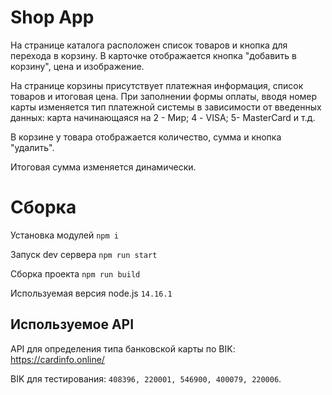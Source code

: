 # Shop App

На странице каталога расположен список товаров и кнопка для перехода в корзину.
В карточке отображается кнопка "добавить в корзину", цена и изображение.

На странице корзины присутствует платежная информация, список товаров и итоговая цена.
При заполнении формы оплаты, вводя номер карты изменяется тип платежной
системы в зависимости от введенных данных: карта начинающаяся на 2 - Мир; 4 -
VISA; 5- MasterCard и т.д.

В корзине у товара отображается количество, сумма и кнопка "удалить".

Итоговая сумма изменяется динамически.

# Сборка

Установка модулей `npm i`

Запуск dev сервера `npm run start`

Сборка проекта `npm run build`

Используемая версия node.js `14.16.1`

## Используемое API

API для определения типа банковской карты по BIK: https://cardinfo.online/

BIK для тестирования: `408396, 220001, 546900, 400079, 220006`.
